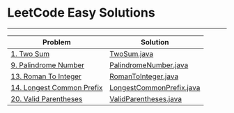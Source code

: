 # LeetCode Easy Solutions

---

| Problem                                                                           | Solution                                                  |
|-----------------------------------------------------------------------------------|-----------------------------------------------------------|
| [1. Two Sum](https://leetcode.com/problems/two-sum/)                              | [TwoSum.java](01%20TwoSum.java)                           |
| [9. Palindrome Number](https://leetcode.com/problems/palindrome-number/)          | [PalindromeNumber.java](09%20PalindromeNumber.java)       |
| [13. Roman To Integer](https://leetcode.com/problems/roman-to-integer/)           | [RomanToInteger.java](13%20RomanToInteger.java)           |
| [14. Longest Common Prefix](https://leetcode.com/problems/longest-common-prefix/) | [LongestCommonPrefix.java](14%20LongestCommonPrefix.java) |
| [20. Valid Parentheses](https://leetcode.com/problems/valid-parentheses/)         | [ValidParentheses.java](20%20ValidParentheses.java)       |

